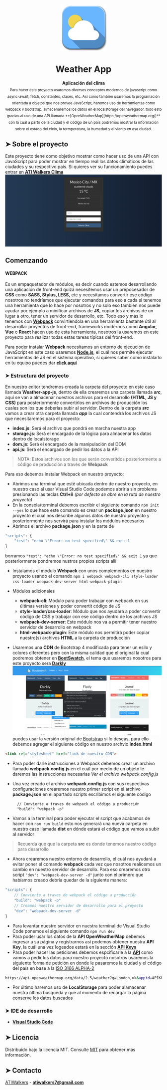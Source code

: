 <p align="center"><img src="https://raw.githubusercontent.com/TaynisRW/Weather-app-js/master/docs/icon.png" alt="Logo" width="150" height="150" />
</p>
<h1 align="center">Weather App</h1>
<p align="center"><b>Aplicación del clima</b></br>
<sub>Para hacer este proyecto usaremos diversos conceptos modernos de javascript como async-await, fetch, constantes, clases, etc. Así como también usaremos la programación orientada a objetos que nos provee JavaScript, haremos uso de herramientas como webpack y bootstrap, almacenaremos los datos en el localstorage del navegador, todo esto gracias al uso de una API llamada **[OpenWeatherMap](https://openweathermap.org/)** con la cual a partir de la ciudad y el código de un país podremos mostrar la información sobre el estado del cielo, la termperatura, la humedad y el viento en esa ciudad.</sub>
</p>

## ➤ Sobre el proyecto

Este proyecto tiene como objetivo mostrar como hacer uso de una API con JavaScript para poder mostrar en tiempo real los datos climáticos de las ciudades y su respectivo país. Si quieres ver su funcionamiento puedes entrar en **[ATI Walkers Clima](https://atiwalkers.com.mx/clima/)**
![Demo](https://raw.githubusercontent.com/TaynisRW/Weather-app-js/master/docs/Demo.png "Demo")
## Comenzando
#### **WEBPACK**
Es un empaquetador de módulos, es decir cuando estemos desarrollando una aplicación de front-end quizá necesitemos usar un prepocesador de **CSS** como **SASS, Stylus, LESS,** etc y necesitamos convertir ese código nosotros no tendríamos que ejecutar comandos para eso a cada si tenemos una herramienta que lo hace por nosotros y no solo eso también nos puede ayudar por ejemplo a minificar archivos de **JS**, copiar los archivos de un lugar a otro, tener un servidor de desarrollo, etc. 
Todo eso y más lo tenemos con **[Webpack](https://webpack.js.org/)** convirtiendola en una herramienta bastante útil al desarrollar proyectos de front-end, frameworks modernos como **Angular, Vue** o **React** hacen uso de esta herramienta, nosotros la usaremos en este proyecto para realizar todas estas tareas típicas del front-end.

Para poder instalar **Webpack** necesitamos un entorno de ejecución de JavaScript en este caso usaremos **[Node.js](https://nodejs.org/es/)**, el cuál nos permite ejecutar herramientas de JS en el sistema operativo, si quieres saber como instalarlo en tu equipo puedes dar **[click aquí]()**
### ➤ Estructura del proyecto
En nuestro editor tendremos creada la carpeta del proyecto en este caso llamada **Weather-app-js**, dentro de ella crearemos una carpeta llamada ***src***, aquí se van a almacenar nuestros archivos para el desarrollo **(HTML, JS y CSS)** para posteriormente convertirlos en archivos de producción los cuales son los que deberías subir al servidor.
Dentro de la carpeta ***src*** vamos a crear otra carpeta llamada ***app*** la cual contendrá los archivos JS que necesitaremos para el proyecto:
- **index.js**: Será el archivo que pondrá en marcha nuestra app
- **storage.js**: Será el encargado de la lógica para almacenar los datos dentro de localstorage
- **dom.js**: Será el encargado de la manipulación del DOM
- **api.js**: Será el encargado de pedir los datos a la API

> NOTA: Estos archivos son los que serán converitdos posteriormente a código de producción a través de **Webpack**

Para eso debemos instalar Webpack en nuestro proyecto:
- Abrimos una terminal que esté ubicada dentro de nuestro proyecto, en nuestro caso al usar Visual Studio Code podemos abrirla sin problema presionando las teclas **Ctrl+ñ** *(por defecto se abre en la ruta de nuestro proyecto)*
- En la consola/terminal debemos escribir el siguiente comando 
`npm init --yes` lo que hace este comando es crear un **package.json** en nuestro proyecto el cual nos describe algunos datos de nuestro proyecto y posteriormente nos servirá para instalar los módulos necesarios
- Abrimos el archivo **package.json** y en la parte de 
```javascript
"scripts": {
	"test": "echo \"Error: no test specified\" && exit 1
} 
``` 
borramos `"test": "echo \"Error: no test specified\" && exit 1` ya que posteriormente pondremos nustros propios scripts allí  
- Instalamos el módulo **Webpack** con unos complementos en nuestro proyecto usando el comando 
`npm i webpack webpack-cli style-loader css-loader webpack-dev-server html-webpack-plugin`

 -  Módulos adicionales	
	- **webpack-cli**: Módulo para poder trabajar con webpack en sus últimas versiones y poder convertit código de JS
	- **style-loader/css-loader**: Módulo que nos ayudará a poder convertir código de CSS y trabajar con ese código dentro 				  de los archivos JS
	- **webpack-dev-server**: Este módulo nos va a permitir tener nuestro servidor de desarrollo en webpack
	- **html-webpack-plugin**: Este módulo nos permitirá poder copiar nuestro(s) archivos **HTML** a la carpeta de producción
- Usaremos una **CDN** de Bootstrap 4 modificada para tener un esilo y colores diferentes pero con la misma calidad que el original la cual podremos obtener en **[BootSwatch](https://bootswatch.com/)**, el tema que usaremos nosotros para este proyecto sera **[Darkly](https://bootswatch.com/4/darkly/bootstrap.min.css)**
![Demo](https://raw.githubusercontent.com/TaynisRW/Weather-app-js/master/docs/CDN%20de%20Bootswatch.png "CDN")
puedes usar la versión original de [Bootstrap](https://getbootstrap.com/docs/4.5/getting-started/introduction/) si lo deseas, para ello debemos agregar el siguiente código en nuestro archvio **index.html** 
```html
<link rel="stylesheet" href="link de nuestro CDN">
```
- Para poder darle instrucciones a Webpack debemos crear un archivo llamado **webpack.config.js** en el cuál por medio de un objeto le daremos las instrucciones necesarias *Ver el archivo webpack.config.js*
- Una vez creado el archivo **webpack.config.js** con sus respectivas configuraciones crearemos nuestro primer script en el archivo **package.json** en el apartado scripts escribimos el siguiente código
    
    	// Convierte a traves de webpack el código a producción
    	"build": "webpack -p"
- Vamos a la terminal para poder ejecutar el script que acabamos de hacer con `npm run build` esto nos generará una nueva carpeta en nuestro caso llamada **dist** en dónde estará el código que vamos a subir al servidor
> Recuerda que que la carpeta **src** es donde tenemos nuestro código para desarrollo
- Ahora crearemos nuestro entorno de desarrollo, el cuál nos ayudará a evitar poner el comando **webpack** cada vez que nosotros realicemos un cambio en nuestro servidor de desarrollo. Para eso crearemos otro script  `"dev": "webpack-dev-server -d"` junto con el primero que habíamos creado debría quedar de la siguiente manera:
```javascript
"scripts": {
	// Convierte a traves de webpack el código a producción
	"build": "webpack -p"
	// Creamos nuestro servidor de desarrollo para el proyecto
	"dev": "webpack-dev-server -d"
}
```
- Para levantar nuestro servidor en nuestra terminal de Visual Studio Code ponemos el siguiente comando `npm run dev`
- Para poder usar los datos de la **API OpenWeatherMap** debemos ingresar a su página y registrarnos así podemos obtener nuestra **API Key**, la cuál una vez logeados estará en la sección **[API Keys](https://home.openweathermap.org/api_keys)**
- Para poder hacer las peticiones debemos espcificarle a la **[API](https://openweathermap.org/current)** como vamos a pedir los datos para nuestro proyecto nosotros usaremos la siguiente forma de petición en donde le pasaremos la ciudad y el código del país en base a la [ISO 3166 ALPHA-2](https://laendercode.net/es/countries.html)
```bash
https://api.openweathermap.org/data/2.5/weather?q=London,uk&appid=APIKEY&units=metric 
```
- Por último haremos uso de **LocalStorage** para poder alamacenar nuestra última búsqueda y que al momento de recargar la página conserve los datos buscados 

### ➤ IDE de desarrollo
- **[Visual Studio Code](https://code.visualstudio.com/)**

## ➤ Licencia

Distribuido bajo la licencia MIT. Consulte [MIT](https://opensource.org/licenses/MIT) para obtener más información.

## ➤ Contacto
[ATIWalkers](https://atiwalkers.com.mx) - **atiwalkers7@gmail.com**
